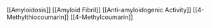 [[Amyloidosis]]
[[Amyloid Fibril]]
[[Anti-amyloidogenic Activity]]
[[4-Methylthiocoumarin]]
[[4-Methylcoumarin]]
